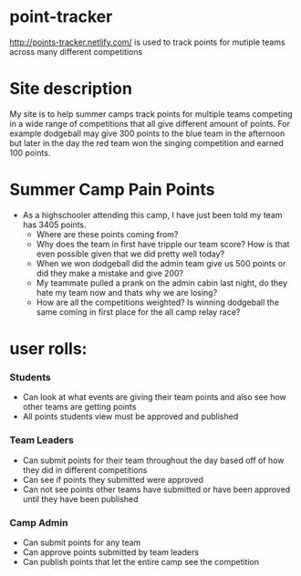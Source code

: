 # point-tracker
http://points-tracker.netlify.com/ is used to track points for mutiple teams across many different competitions

# Site description
My site is to help summer camps track points for multiple teams competing in a wide range of competitions that all give different amount of points. For example dodgeball may give 300 points to the blue team in the afternoon but later in the day the red team won the singing competition and earned 100 points.

# Summer Camp Pain Points
* As a highschooler attending this camp, I have just been told my team has 3405 points. 
  * Where are these points coming from?
  * Why does the team in first have tripple our team score? How is that even possible given that we did pretty well today?
  * When we won dodgeball did the admin team give us 500 points or did they make a mistake and give 200?
  * My teammate pulled a prank on the admin cabin last night, do they hate my team now and thats why we are losing?
  * How are all the competitions weighted? Is winning dodgeball the same coming in first place for the all camp relay race?


# user rolls:
### Students
* Can look at what events are giving their team points and also see how other teams are getting points
* All points students view must be approved and published
### Team Leaders
* Can submit points for their team throughout the day based off of how they did in different competitions 
* Can see if points they submitted were approved
* Can not see points other teams have submitted or have been approved until they have been published
### Camp Admin
* Can submit points for any team
* Can approve points submitted by team leaders
* Can publish points that let the entire camp see the competition

